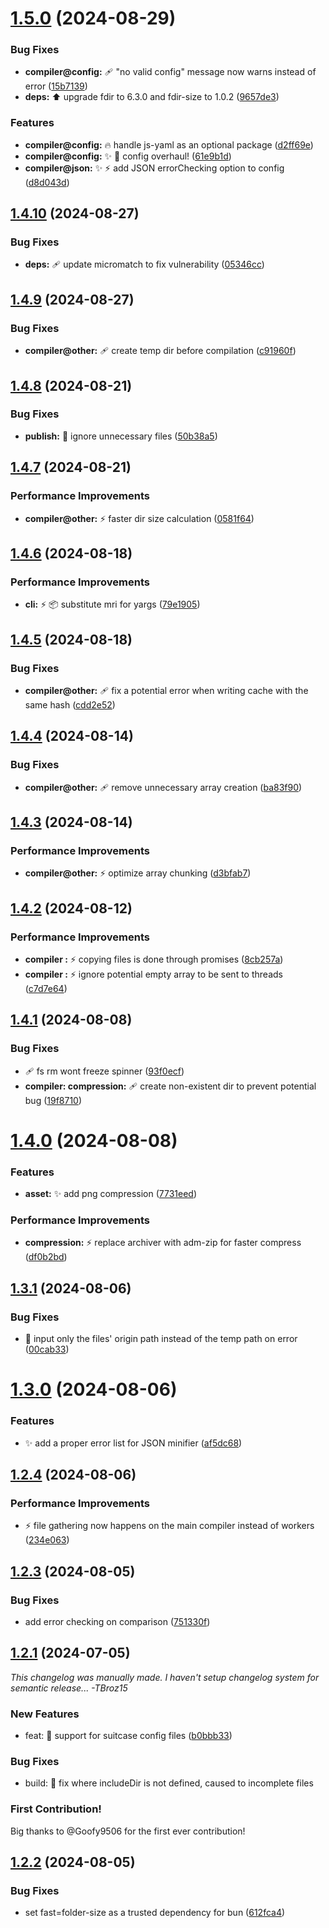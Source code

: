 # [1.5.0](https://github.com/TBroz15/SuitcaseJS/compare/v1.4.10...v1.5.0) (2024-08-29)


### Bug Fixes

* **compiler@config:** :adhesive_bandage: "no valid config" message now warns instead of error ([15b7139](https://github.com/TBroz15/SuitcaseJS/commit/15b71397265b1fe694631cc7738665b79c11c723))
* **deps:** :arrow_up: upgrade fdir to 6.3.0 and fdir-size to 1.0.2 ([9657de3](https://github.com/TBroz15/SuitcaseJS/commit/9657de30cadcf3a37935e998273d771b65a1395d))


### Features

* **compiler@config:** :fire: handle js-yaml as an optional package ([d2ff69e](https://github.com/TBroz15/SuitcaseJS/commit/d2ff69eefd54fb156b698d1dcdb7ff54b9aa67db))
* **compiler@config:** :sparkles: :wrench: config overhaul! ([61e9b1d](https://github.com/TBroz15/SuitcaseJS/commit/61e9b1d978e1f2a5e3adbfb73a2d58e39c1ee046))
* **compiler@json:** :sparkles: :zap: add JSON errorChecking option to config ([d8d043d](https://github.com/TBroz15/SuitcaseJS/commit/d8d043deeaba594068842d4593897df7afadf9be))

## [1.4.10](https://github.com/TBroz15/SuitcaseJS/compare/v1.4.9...v1.4.10) (2024-08-27)


### Bug Fixes

* **deps:** :adhesive_bandage: update micromatch to fix vulnerability ([05346cc](https://github.com/TBroz15/SuitcaseJS/commit/05346ccba5ae3b753233b6b93fbfe609bef20b07))

## [1.4.9](https://github.com/TBroz15/SuitcaseJS/compare/v1.4.8...v1.4.9) (2024-08-27)


### Bug Fixes

* **compiler@other:** :adhesive_bandage: create temp dir before compilation ([c91960f](https://github.com/TBroz15/SuitcaseJS/commit/c91960fb58e4a1bea17dba87ab712b81bff7124d))

## [1.4.8](https://github.com/TBroz15/SuitcaseJS/compare/v1.4.7...v1.4.8) (2024-08-21)


### Bug Fixes

* **publish:** :construction_worker: ignore unnecessary files ([50b38a5](https://github.com/TBroz15/SuitcaseJS/commit/50b38a5dcc7c36da8f60e7275e1664caf436caf0))

## [1.4.7](https://github.com/TBroz15/SuitcaseJS/compare/v1.4.6...v1.4.7) (2024-08-21)


### Performance Improvements

* **compiler@other:** :zap: faster dir size calculation ([0581f64](https://github.com/TBroz15/SuitcaseJS/commit/0581f646efcad116be26080752787f7383c4ffca))

## [1.4.6](https://github.com/TBroz15/SuitcaseJS/compare/v1.4.5...v1.4.6) (2024-08-18)


### Performance Improvements

* **cli:** :zap: :package: substitute mri for yargs ([79e1905](https://github.com/TBroz15/SuitcaseJS/commit/79e1905bc135143add7133109d1c0c94b38dc0e0))

## [1.4.5](https://github.com/TBroz15/SuitcaseJS/compare/v1.4.4...v1.4.5) (2024-08-18)


### Bug Fixes

* **compiler@other:** :adhesive_bandage: fix a potential error when writing cache with the same hash ([cdd2e52](https://github.com/TBroz15/SuitcaseJS/commit/cdd2e529c37ce0588ae5fc66297e53d9fff83c9f))

## [1.4.4](https://github.com/TBroz15/SuitcaseJS/compare/v1.4.3...v1.4.4) (2024-08-14)


### Bug Fixes

* **compiler@other:** :adhesive_bandage: remove unnecessary array creation ([ba83f90](https://github.com/TBroz15/SuitcaseJS/commit/ba83f90accc743d5a4fd3228fb37e40234c382fd))

## [1.4.3](https://github.com/TBroz15/SuitcaseJS/compare/v1.4.2...v1.4.3) (2024-08-14)


### Performance Improvements

* **compiler@other:** :zap: optimize array chunking ([d3bfab7](https://github.com/TBroz15/SuitcaseJS/commit/d3bfab79d8bfbc85c47d69baf7b6a2ef8756cb48))

## [1.4.2](https://github.com/TBroz15/SuitcaseJS/compare/v1.4.1...v1.4.2) (2024-08-12)


### Performance Improvements

* **compiler <other>:** :zap: copying files is done through promises ([8cb257a](https://github.com/TBroz15/SuitcaseJS/commit/8cb257a8387429b03f5c5407039d4514fd9582d9))
* **compiler <other>:** :zap: ignore potential empty array to be sent to threads ([c7d7e64](https://github.com/TBroz15/SuitcaseJS/commit/c7d7e64f63a2059e14280e4820fd7ab2df7b8228))

## [1.4.1](https://github.com/TBroz15/SuitcaseJS/compare/v1.4.0...v1.4.1) (2024-08-08)


### Bug Fixes

* :adhesive_bandage: fs rm wont freeze spinner ([93f0ecf](https://github.com/TBroz15/SuitcaseJS/commit/93f0ecf599e72d7da70106ac677aa1160cf2cdd9))
* **compiler: compression:** :adhesive_bandage: create non-existent dir to prevent potential bug ([19f8710](https://github.com/TBroz15/SuitcaseJS/commit/19f8710b3dfd4d260684de9736f15f207ec04a3b))

# [1.4.0](https://github.com/TBroz15/SuitcaseJS/compare/v1.3.1...v1.4.0) (2024-08-08)


### Features

* **asset:** :sparkles: add png compression ([7731eed](https://github.com/TBroz15/SuitcaseJS/commit/7731eed22879c3af125ec2f712a9c178de223bf6))


### Performance Improvements

* **compression:** :zap: replace archiver with adm-zip for faster compress ([df0b2bd](https://github.com/TBroz15/SuitcaseJS/commit/df0b2bd03d6939169937f3f6c68ea7f5857d88f8))

## [1.3.1](https://github.com/TBroz15/SuitcaseJS/compare/v1.3.0...v1.3.1) (2024-08-06)


### Bug Fixes

* :bug: input only the files' origin path instead of the temp path on error ([00cab33](https://github.com/TBroz15/SuitcaseJS/commit/00cab33f609092aa43b26212b4a1f03ffdc7146d))

# [1.3.0](https://github.com/TBroz15/SuitcaseJS/compare/v1.2.4...v1.3.0) (2024-08-06)


### Features

* :sparkles: add a proper error list for JSON minifier ([af5dc68](https://github.com/TBroz15/SuitcaseJS/commit/af5dc68d654249caa43e8671a30d11fcf46c0296))

## [1.2.4](https://github.com/TBroz15/SuitcaseJS/compare/v1.2.3...v1.2.4) (2024-08-06)


### Performance Improvements

* :zap: file gathering now happens on the main compiler instead of workers ([234e063](https://github.com/TBroz15/SuitcaseJS/commit/234e06329d174e135a4d4e066110d4919c041f1d))

## [1.2.3](https://github.com/TBroz15/SuitcaseJS/compare/v1.2.2...v1.2.3) (2024-08-05)


### Bug Fixes

* add error checking on comparison ([751330f](https://github.com/TBroz15/SuitcaseJS/commit/751330f3f2fb6379f479682e1c5d540a64900ec8))

## [1.2.1](https://github.com/TBroz15/SuitcaseJS/compare/v1.1.2...v1.2.1) (2024-07-05)


*This changelog was manually made. I haven't setup changelog system for semantic release... -TBroz15* 

### New Features

* feat: 🔧 support for suitcase config files ([b0bbb33](https://github.com/TBroz15/SuitcaseJS/commit/b0bbb33eba95b4ef7fa198b0ec800491e5af03e9))

### Bug Fixes

* build: 💚 fix where includeDir is not defined, caused to incomplete files

### First Contribution!

Big thanks to @Goofy9506 for the first ever contribution!

## [1.2.2](https://github.com/TBroz15/SuitcaseJS/compare/v1.2.1...v1.2.2) (2024-08-05)


### Bug Fixes

* set fast=folder-size as a trusted dependency for bun ([612fca4](https://github.com/TBroz15/SuitcaseJS/commit/612fca48201442cc7932405a20d80c3968e6ca2a))
